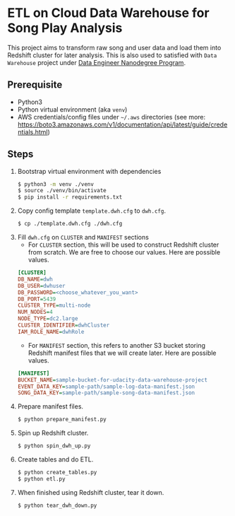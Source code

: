 # ETL on Cloud Data Warehouse for Song Play Analysis

This project aims to transform raw song and user data and load them into Redshift cluster for later analysis. This is also used to satisfied with `Data Warehouse` project under [Data Engineer Nanodegree Program](https://www.udacity.com/course/data-engineer-nanodegree--nd027).

## Prerequisite
- Python3
- Python virtual environment (aka `venv`)
- AWS credentials/config files under `~/.aws` directories (see more: https://boto3.amazonaws.com/v1/documentation/api/latest/guide/credentials.html)

## Steps
1. Bootstrap virtual environment with dependencies
   ```bash
   $ python3 -m venv ./venv
   $ source ./venv/bin/activate
   $ pip install -r requirements.txt
   ```
2. Copy config template `template.dwh.cfg` to `dwh.cfg`.
   ```bash
   $ cp ./template.dwh.cfg ./dwh.cfg
   ```
3. Fill `dwh.cfg` on `CLUSTER` and `MANIFEST` sections
   - For `CLUSTER` section, this will be used to construct Redshift cluster from scratch. We are free to choose our values. Here are possible values.
   ```cfg
   [CLUSTER]
   DB_NAME=dwh
   DB_USER=dwhuser
   DB_PASSWORD=<choose_whatever_you_want>
   DB_PORT=5439
   CLUSTER_TYPE=multi-node
   NUM_NODES=4
   NODE_TYPE=dc2.large
   CLUSTER_IDENTIFIER=dwhCluster
   IAM_ROLE_NAME=dwhRole
   ```
   - For `MANIFEST` section, this refers to another S3 bucket storing Redshift manifest files that we will create later. Here are possible values.
   ```cfg
   [MANIFEST]
   BUCKET_NAME=sample-bucket-for-udacity-data-warehouse-project
   EVENT_DATA_KEY=sample-path/sample-log-data-manifest.json
   SONG_DATA_KEY=sample-path/sample-song-data-manifest.json
   ```
4. Prepare manifest files.
   ```bash
   $ python prepare_manifest.py
   ```
5. Spin up Redshift cluster.
   ```bash
   $ python spin_dwh_up.py
   ```
6. Create tables and do ETL.
   ```bash
   $ python create_tables.py
   $ python etl.py
   ```
7. When finished using Redshift cluster, tear it down.
   ```bash
   $ python tear_dwh_down.py
   ```

